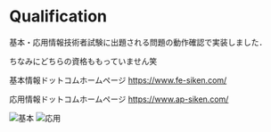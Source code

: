 # Qualification

基本・応用情報技術者試験に出題される問題の動作確認で実装しました．

ちなみにどちらの資格ももっていません笑

基本情報ドットコムホームページ
https://www.fe-siken.com/

応用情報ドットコムホームページ
https://www.ap-siken.com/

![基本](https://user-images.githubusercontent.com/75316867/104094011-a41df000-52d1-11eb-9b14-a595c65c272b.jpg)
![応用](https://user-images.githubusercontent.com/75316867/104094107-33c39e80-52d2-11eb-9527-5c786f9144d5.jpg)


